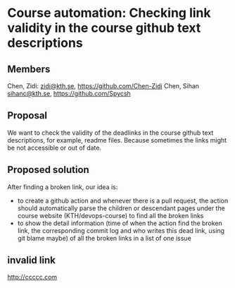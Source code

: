 # Course automation: Checking link validity in the course github text descriptions

## Members

Chen, Zidi: zidi@kth.se, https://github.com/Chen-Zidi
Chen, Sihan sihanc@kth.se, https://github.com/Spycsh


## Proposal

We want to check the validity of the deadlinks in the course github 
text descriptions, for example, readme files. Because sometimes 
the links might be not accessible or out of date.


## Proposed solution

After finding a broken link, our idea is:
- to create a github action and whenever there is a pull request, the action should automatically parse the children or descendant pages under the course website (KTH/devops-course) to find all the broken links
- to show the detail information (time of when the action find the broken link, the corresponding commit log and who writes this dead link, using git blame maybe) of all the broken links in a list of one issue


## invalid link
http://ccccc.com
